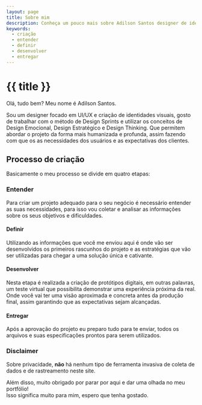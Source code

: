 ```yaml
---
layout: page
title: Sobre mim
description: Conheça um pouco mais sobre Adilson Santos designer de identidades visuais, UI e UX.
keywords:
  - criação
  - entender
  - definir
  - desenvolver
  - entregar
---
```

# {{ title }}

Olá, tudo bem? Meu nome é Adilson Santos.

Sou um designer focado em UI/UX e criação de identidades visuais, gosto de trabalhar com o método de Design Sprints e utilizar os conceitos de Design Emocional, Design Estratégico e Design Thinking. Que permitem abordar o projeto da forma mais humanizada e profunda, assim fazendo com que os  as necessidades dos usuários e as expectativas dos clientes.

## Processo de criação

Basicamente o meu processo se divide em quatro etapas:

### Entender

Para criar um projeto adequado para o seu negócio é necessário entender as suas necessidades, para isso vou coletar e analisar as informações sobre os seus objetivos e dificuldades.

#### Definir

Utilizando as informações que você me enviou aqui é onde vão ser desenvolvidos os primeiros rascunhos do projeto e as estratégias que vão ser utilizadas para chegar a uma solução única e cativante.

#### Desenvolver

Nesta etapa é realizada a criação de protótipos digitais, em outras palavras, um teste virtual que possibilita demonstrar uma experiência próxima da real. Onde você vai ter uma visão aproximada e concreta antes da produção final, assim garantindo que as expectativas sejam alcançadas.

#### Entregar

Após a aprovação do projeto eu preparo tudo para te enviar, todos os arquivos e suas especificações prontos para serem utilizados.

### Disclaimer

Sobre privacidade, **não** há nenhum tipo de ferramenta invasiva de coleta de dados e de rastreamento neste site.

Além disso, muito obrigado por parar por aqui e dar uma olhada no meu portfólio!\
Isso significa muito para mim, espero que tenha gostado.
